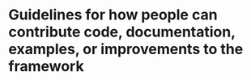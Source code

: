# Guidelines for how people can contribute code, documentation, examples, or improvements to the framework
